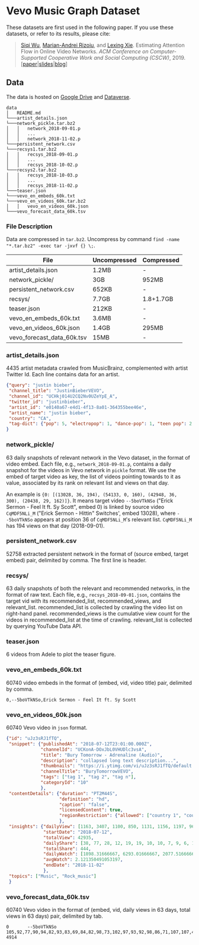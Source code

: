 # Vevo Music Graph Dataset

These datasets are first used in the following paper.
If you use these datasets, or refer to its results, please cite:
> [Siqi Wu](https://avalanchesiqi.github.io/), [Marian-Andrei Rizoiu](http://www.rizoiu.eu/), and [Lexing Xie](http://users.cecs.anu.edu.au/~xlx/). Estimating Attention Flow in Online Video Networks. *ACM Conference on Computer-Supported Cooperative Work and Social Computing (CSCW)*, 2019. \[[paper](https://avalanchesiqi.github.io/files/cscw2019network.pdf)\|[slides](https://avalanchesiqi.github.io/files/cscw2019slides.pdf)\|[blog](https://medium.com/acm-cscw/how-does-the-network-of-youtube-music-videos-drive-attention-42130144b59b)\]

## Data
The data is hosted on [Google Drive](https://drive.google.com/drive/folders/19R3_2hRMVqlMGELZm47ruk8D9kqJvAmL?usp=sharing) and [Dataverse](https://dataverse.harvard.edu/dataset.xhtml?persistentId=doi:10.7910/DVN/TORICY).

  ```
  data
  │   README.md
  └───artist_details.json
  └───network_pickle.tar.bz2
  │   │   network_2018-09-01.p
  │   │   ...
  │   │   network_2018-11-02.p
  └───persistent_network.csv
  └───recsys1.tar.bz2
  │   │   recsys_2018-09-01.p
  │   │   ...
  │   │   recsys_2018-10-02.p
  └───recsys2.tar.bz2
  │   │   recsys_2018-10-03.p
  │   │   ...
  │   │   recsys_2018-11-02.p
  └───teaser.json
  └───vevo_en_embeds_60k.txt
  └───vevo_en_videos_60k.tar.bz2
  │   │   vevo_en_videos_60k.json
  └───vevo_forecast_data_60k.tsv
  ```

### File Description
Data are compressed in `tar.bz2`.
Uncompress by command `find -name "*.tar.bz2" -exec tar -jxvf {} \;`.

File | Uncompressed | Compressed
--- | --- | ---
artist_details.json | 1.2MB | -
network_pickle/ | 3GB | 952MB
persistent_network.csv | 652KB | -
recsys/ | 7.7GB | 1.8+1.7GB
teaser.json | 212KB | -
vevo_en_embeds_60k.txt | 3.6MB | -
vevo_en_videos_60k.json | 1.4GB | 295MB
vevo_forecast_data_60k.tsv | 15MB | -

### artist_details.json
4435 artist metadata crawled from MusicBrainz, complemented with artist Twitter Id.
Each line contains data for an artist.
```json
{"query": "justin bieber",
 "channel_title": "JustinBieberVEVO",
 "channel_id": "UCHkj014U2CQ2Nv0UZeYpE_A",
 "twitter_id": "justinbieber",
 "artist_id": "e0140a67-e4d1-4f13-8a01-364355bee46e",
 "artist_name": "justin bieber",
 "country": "CA",
 "tag-dict": {"pop": 5, "electropop": 1, "dance-pop": 1, "teen pop": 2, "contemporary r&b": 1, "tropical house": 1}
}
```

### network_pickle/
63 daily snapshots of relevant network in the Vevo dataset, in the format of video embed.
Each file, e.g., `network_2018-09-01.p`, contains a daily snapshot for the videos in Vevo network in `pickle` format.
We use the embed of target video as key, the list of videos pointing towards to it as value, associated by its rank on relevant list and views on that day.

An example is `{0: [(13028, 36, 194), (54133, 0, 160), (42948, 36, 300), (20438, 29, 162)]}`.
It means target video `--5boVTkNSo` ("Erick Sermon - Feel It ft. Sy Scott", embed 0) is linked by source video `CqMDF5NLi_M` ("Erick Sermon - Hittin" Switches', embed 13028),
where `--5boVTkNSo` appears at position 36 of `CqMDF5NLi_M`'s relevant list.
`CqMDF5NLi_M` has 194 views on that day (2018-09-01).

### persistent_network.csv
52758 extracted persistent network in the format of (source embed, target embed) pair, delimited by comma.
The first line is header.

### recsys/
63 daily snapshots of both the relevant and recommended networks, in the format of raw text.
Each file, e.g., `recsys_2018-09-01.json`, contains the target vid with its recommended_list, recommended_views, and relevant_list.
recommended_list is collected by crawling the video list on right-hand panel.
recommended_views is the cumulative view count for the videos in recommended_list at the time of crawling.
relevant_list is collected by querying YouTube Data API.

### teaser.json
6 videos from Adele to plot the teaser figure.

### vevo_en_embeds_60k.txt
60740 video embeds in the format of (embed, vid, video title) pair, delimited by comma.
```text
0,--5boVTkNSo,Erick Sermon - Feel It ft. Sy Scott
```

### vevo_en_videos_60k.json
60740 Vevo video in `json` format.
```json
{"id": "uJz3sRJ1fTQ",
 "snippet": {"publishedAt": "2018-07-12T23:01:00.000Z",
             "channelId": "UCKonA-DOxJbL0VHUDlc3vsA",
             "title": "Bury Tomorrow - Adrenaline (Audio)",
             "description": "collapsed long text description...",
             "thumbnails": "https://i.ytimg.com/vi/uJz3sRJ1fTQ/default.jpg",
             "channelTitle": "BuryTomorrowVEVO",
             "tags": ["tag 1", "tag 2", "tag n"],
             "categoryId": "10"
             },
 "contentDetails": {"duration": "PT2M44S",
                    "definition": "hd",
                    "caption": "false",
                    "licensedContent": true,
                    "regionRestriction": {"allowed": ["country 1", "country 2", "country n"]}
                    },
 "insights": {"dailyView": [1163, 3407, 1100, 850, 1131, 1156, 1197, 969, 929, 666, 529, 626, 697, 693, 721, 700, 542, 524, 614, 615, 572, 494, 515, 425, 343, 489, 447, 403, 435, 424, 347, 284, 321, 298, 342, 365, 358, 296, 199, 325, 288, 356, 355, 335, 273, 225, 286, 276, 321, 322, 305, 263, 236, 265, 263, 309, 287, 310, 213, 209, 253, 284, 230, 241, 221, 193, 180, 222, 241, 242, 226, 237, 200, 166, 219, 242, 179, 226, 299, 227, 226, 299, 266, 196, 207, 185, 143, 140, 187, 196, 168, 182, 208, 148, 150, 215, 197, 204, 189, 193, 179, 148, 174, 169, 172, 197, 209, 147, 102, 162, 132, 191, 167, 151],
              "startDate": "2018-07-12",
              "totalView": 42935,
              "dailyShare": [38, 77, 28, 12, 19, 19, 10, 10, 7, 9, 6, 1, 6, 1, 7, 4, 4, 3, 7, 3, 3, 5, 1, 3, 4, 1, 6, 1, 2, 3, 2, 2, 0, 3, 4, 0, 2, 0, 0, 3, 2, 2, 0, 1, 0, 4, 1, 2, 2, 7, 1, 2, 1, 4, 1, 8, 2, 3, 0, 4, 4, 0, 0, 1, 0, 0, 2, 0, 4, 5, 3, 2, 1, 3, 2, 5, 0, 2, 1, 1, 0, 0, 0, 1, 5, 4, 2, 2, 1, 0, 2, 2, 1, 1, 2, 2, 1, 1, 0, 2, 2, 0, 1, 1, 0, 0, 4, 0, 1, 1, 1, 3, 1, 1],
              "totalShare": 444,
              "dailyWatch": [1898.31666667, 6293.01666667, 2077.51666667, 1608.01666667, 2222.45, 2398.23333333, 2487.4, 2170.83333333, 1885.93333333, 1338.36666667, 1048.16666667, 1320.76666667, 1578.21666667, 1585.98333333, 1631.46666667, 1567.1, 1214.91666667, 1172.81666667, 1390.43333333, 1385.86666667, 1231.33333333, 1110.85, 1134.91666667, 913.533333333, 723.916666667, 1130.81666667, 1010.56666667, 912.466666667, 1035.6, 946.15, 754.583333333, 608.316666667, 727.616666667, 656.533333333, 792.433333333, 823.966666667, 790.466666667, 644.35, 430.3, 711.7, 652.6, 805.55, 781.383333333, 716.933333333, 592.65, 447.166666667, 603.6, 607.616666667, 709.566666667, 718.266666667, 683.466666667, 592.65, 524.35, 591.1, 584.416666667, 669.016666667, 627.733333333, 694.783333333, 474.683333333, 451.616666667, 547.45, 605.266666667, 491.416666667, 483.933333333, 498.966666667, 424.4, 365.8, 481.5, 547.3, 510.45, 492.216666667, 505.716666667, 417.716666667, 366.766666667, 521.383333333, 499.616666667, 372.016666667, 498.55, 675.35, 473.1, 439.916666667, 632.05, 582.916666667, 422.15, 447.4, 404.933333333, 312.133333333, 277.3, 411.4, 426.55, 346.8, 418.716666667, 424.516666667, 312.883333333, 332.633333333, 478.633333333, 457.266666667, 453.95, 415.966666667, 423.9, 389.6, 314.6, 352.3, 364.666666667, 391.75, 452.816666667, 450.4, 314.033333333, 224.166666667, 369.966666667, 294.166666667, 402.133333333, 357.85, 305.416666667],
              "avgWatch": 2.121350491053197,
              "endDate": "2018-11-02"
              },
 "topics": ["Music", "Rock_music"]
 }
```

### vevo_forecast_data_60k.tsv
60740 Vevo video in the format of (embed, vid, daily views in 63 days, total views in 63 days) pair, delimited by tab.
```text
0       --5boVTkNSo     105,92,77,90,94,82,93,83,69,84,82,98,73,102,97,93,92,98,86,71,107,107,47,74,78,66,68,87,86,74,73,67,50,57,88,75,72,74,71,53,66,90,92,73,65,70,59,62,81,81,44,63,69,76,72,84,70,60,82,69,84,77,90        4914
```
